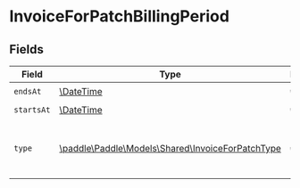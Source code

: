 # InvoiceForPatchBillingPeriod


## Fields

| Field                                                                                          | Type                                                                                           | Required                                                                                       | Description                                                                                    |
| ---------------------------------------------------------------------------------------------- | ---------------------------------------------------------------------------------------------- | ---------------------------------------------------------------------------------------------- | ---------------------------------------------------------------------------------------------- |
| `endsAt`                                                                                       | [\DateTime](https://www.php.net/manual/en/class.datetime.php)                                  | :heavy_check_mark:                                                                             | N/A                                                                                            |
| `startsAt`                                                                                     | [\DateTime](https://www.php.net/manual/en/class.datetime.php)                                  | :heavy_check_mark:                                                                             | N/A                                                                                            |
| `type`                                                                                         | [\paddle\Paddle\Models\Shared\InvoiceForPatchType](../../models/shared/InvoiceForPatchType.md) | :heavy_check_mark:                                                                             | The billing period type is set to `billing` for subscriptions.                                 |